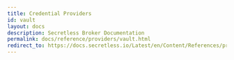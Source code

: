 ```yaml
---
title: Credential Providers
id: vault
layout: docs
description: Secretless Broker Documentation
permalink: docs/reference/providers/vault.html
redirect_to: https://docs.secretless.io/Latest/en/Content/References/providers/vault.htm
---
```

